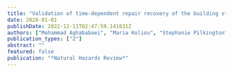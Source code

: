 ```yaml
---
title: "Validation of time-dependent repair recovery of the building stock following the 2011 Joplin Tornado"
date: 2020-01-01
publishDate: 2022-12-11T02:47:59.141831Z
authors: ["Mohammad Aghababaei", "Maria Koliou", "Stephanie Pilkington", "Hussam Mahmoud", "John W van de Lindt", "Andrew Curtis", "Steve Smith", "Jayakrishnan Ajayakumar", "Maria Watson"]
publication_types: ["2"]
abstract: ""
featured: false
publication: "*Natural Hazards Review*"
---
```


